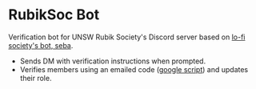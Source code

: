 # RubikSoc Bot
Verification bot for UNSW Rubik Society's Discord server based on [lo-fi society's bot, seba](https://github.com/mtsev/seba).

- Sends DM with verification instructions when prompted.
- Verifies members using an emailed code ([google script](https://github.com/mtsev/seba-form-script)) and updates their role.

